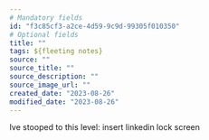 ```yaml
---
# Mandatory fields
id: "f3c85cf3-a2ce-4d59-9c9d-99305f010350"
# Optional fields
title: ""
tags: ${fleeting notes}
source: ""
source_title: ""
source_description: ""
source_image_url: ""
created_date: "2023-08-26"
modified_date: "2023-08-26"
---
```

Ive stooped to this level: insert linkedin lock screen
